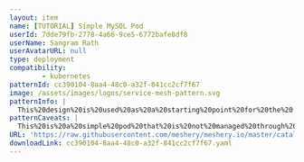 ```yaml
---
layout: item
name: [TUTORIAL] Simple MySQL Pod
userId: 7dde79fb-2778-4a66-9ce5-6772bafe8df8
userName: Sangram Rath
userAvatarURL: null
type: deployment
compatibility: 
        - kubernetes
patternId: cc390104-8aa4-48c0-a32f-841cc2cf7f67
image: /assets/images/logos/service-mesh-pattern.svg
patternInfo: |
  This%20design%20is%20used%20as%20a%20starting%20point%20for%20the%20'Kubernetes%20ConfigMaps%20and%20Secrets%20with%20Meshery'%20tutorial.
patternCaveats: |
  This%20is%20a%20simple%20pod%20that%20is%20not%20managed%20through%20a%20deployment.%20It%20does%20not%20use%20persistent%20storage%2C%20service%20or%20any%20other%20production%20properties.%20%0AThis%20should%20be%20used%20for%20tutorial%2C%20demonstration%20or%20experimental%20purposes%20only.
URL: 'https://raw.githubusercontent.com/meshery/meshery.io/master/catalog/cc390104-8aa4-48c0-a32f-841cc2cf7f67.yaml'
downloadLink: cc390104-8aa4-48c0-a32f-841cc2cf7f67.yaml
---
```

